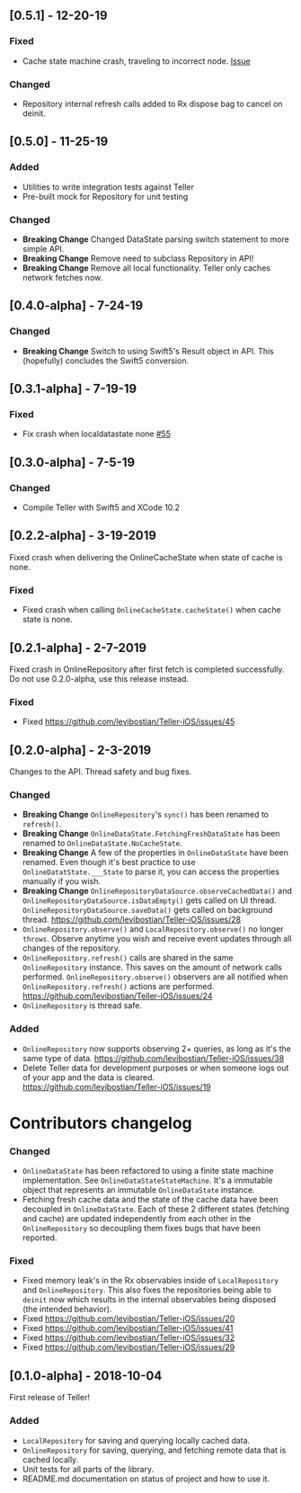 ## [0.5.1] - 12-20-19

### Fixed
- Cache state machine crash, traveling to incorrect node. [Issue](https://github.com/levibostian/Teller-iOS/issues/64)

### Changed 
- Repository internal refresh calls added to Rx dispose bag to cancel on deinit. 

## [0.5.0] - 11-25-19

### Added 
- Utilities to write integration tests against Teller
- Pre-built mock for Repository for unit testing

### Changed
- **Breaking Change** Changed DataState parsing switch statement to more simple API.
- **Breaking Change** Remove need to subclass Repository in API!
- **Breaking Change** Remove all local functionality. Teller only caches network fetches now. 

## [0.4.0-alpha] - 7-24-19

### Changed 
- **Breaking Change** Switch to using Swift5's Result object in API. This (hopefully) concludes the Swift5 conversion. 

## [0.3.1-alpha] - 7-19-19

### Fixed 
- Fix crash when localdatastate none [#55](https://github.com/levibostian/Teller-iOS/issues/55)

## [0.3.0-alpha] - 7-5-19

### Changed
- Compile Teller with Swift5 and XCode 10.2

## [0.2.2-alpha] - 3-19-2019

Fixed crash when delivering the OnlineCacheState when state of cache is none.

### Fixed 
- Fixed crash when calling `OnlineCacheState.cacheState()` when cache state is none. 

## [0.2.1-alpha] - 2-7-2019

Fixed crash in OnlineRepository after first fetch is completed successfully. Do not use 0.2.0-alpha, use this release instead. 

### Fixed 
- Fixed https://github.com/levibostian/Teller-iOS/issues/45

## [0.2.0-alpha] - 2-3-2019

Changes to the API. Thread safety and bug fixes. 

### Changed
- **Breaking Change** `OnlineRepository`'s `sync()` has been renamed to `refresh()`. 
- **Breaking Change** `OnlineDataState.FetchingFreshDataState` has been renamed to `OnlineDataState.NoCacheState`.
- **Breaking Change** A few of the properties in `OnlineDataState` have been renamed. Even though it's best practice to use `OnlineDatatState.___State` to parse it, you can access the properties manually if you wish. 
- **Breaking Change** `OnlineRepositoryDataSource.observeCachedData()` and `OnlineRepositoryDataSource.isDataEmpty()` gets called on UI thread. `OnlineRepositoryDataSource.saveData()` gets called on background thread. https://github.com/levibostian/Teller-iOS/issues/28
- `OnlineRepository.observe()` and `LocalRepository.observe()` no longer `throws`. Observe anytime you wish and receive event updates through all changes of the repository.
- `OnlineRepository.refresh()` calls are shared in the same `OnlineRepository` instance. This saves on the amount of network calls performed. `OnlineRepository.observe()` observers are all notified when `OnlineRepository.refresh()` actions are performed. https://github.com/levibostian/Teller-iOS/issues/24
- `OnlineRepository` is thread safe. 

### Added 
- `OnlineRepository` now supports observing 2+ queries, as long as it's the same type of data. https://github.com/levibostian/Teller-iOS/issues/38
- Delete Teller data for development purposes or when someone logs out of your app and the data is cleared. https://github.com/levibostian/Teller-iOS/issues/19

# Contributors changelog 

### Changed 
- `OnlineDataState` has been refactored to using a finite state machine implementation. See `OnlineDataStateStateMachine`. It's a immutable object that represents an immutable `OnlineDataState` instance. 
- Fetching fresh cache data and the state of the cache data have been decoupled in `OnlineDataState`. Each of these 2 different states (fetching and cache) are updated independently from each other in the `OnlineRepository` so decoupling them fixes bugs that have been reported. 

### Fixed
- Fixed memory leak's in the Rx observables inside of `LocalRepository` and `OnlineRepository`. This also fixes the repositories being able to `deinit` now which results in the internal observables being disposed (the intended behavior). 
- Fixed https://github.com/levibostian/Teller-iOS/issues/20
- Fixed https://github.com/levibostian/Teller-iOS/issues/41
- Fixed https://github.com/levibostian/Teller-iOS/issues/32
- Fixed https://github.com/levibostian/Teller-iOS/issues/29

## [0.1.0-alpha] - 2018-10-04

First release of Teller! 

### Added
- `LocalRepository` for saving and querying locally cached data.
- `OnlineRepository` for saving, querying, and fetching remote data that is cached locally.
- Unit tests for all parts of the library. 
- README.md documentation on status of project and how to use it.
